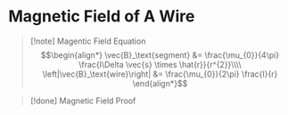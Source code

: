 # Magnetic Field of A Wire 

> [!note] Magentic Field Equation
> $$\begin{align*}
\vec{B}_\text{segment} &= \frac{\mu_{0}}{4\pi} \frac{I\Delta \vec{s} \times \hat{r}}{r^{2}}\\\\
\left|\vec{B}_\text{wire}\right| &= \frac{\mu_{0}}{2\pi} \frac{I}{r}
\end{align*}$$

> [!done] Magnetic Field Proof
> 
